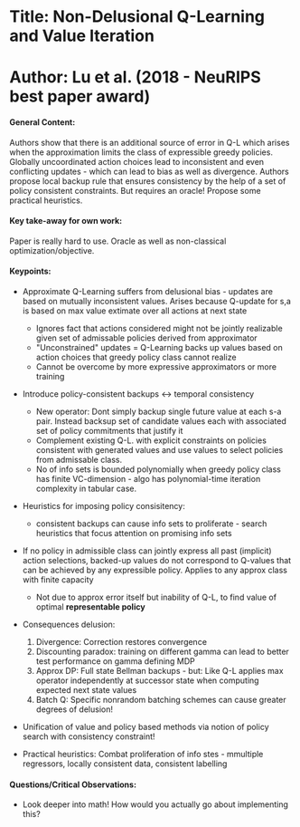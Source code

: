 # Title: Non-Delusional Q-Learning and Value Iteration

# Author: Lu et al. (2018 - NeuRIPS best paper award)

#### General Content:
Authors show that there is an additional source of error in Q-L which arises when the approximation limits the class of expressible greedy policies. Globally uncoordinated action choices lead to inconsistent and even conflicting updates - which can lead to bias as well as divergence. Authors propose local backup rule that ensures consistency by the help of a set of policy consistent constraints. But requires an oracle! Propose some practical heuristics.

#### Key take-away for own work:
Paper is really hard to use. Oracle as well as non-classical optimization/objective.

#### Keypoints:

* Approximate Q-Learning suffers from delusional bias - updates are based on mutually inconsistent values. Arises because Q-update for s,a is based on max value extimate over all actions at next state
    * Ignores fact that actions considered might not be jointly realizable given set of admissable policies derived from approximator
    * "Unconstrained" updates = Q-Learning backs up values based on action choices that greedy policy class cannot realize
    * Cannot be overcome by more expressive approximators or more training

* Introduce policy-consistent backups <-> temporal consistency
    * New operator: Dont simply backup single future value at each s-a pair. Instead backsup set of candidate values each with associated set of policy commitments that justify it
    * Complement existing Q-L. with explicit constraints on policies consistent with generated values and use values to select policies from admissable class.
    * No of info sets is bounded polynomially when greedy policy class has finite VC-dimension - algo has polynomial-time iteration complexity in tabular case.

* Heuristics for imposing policy consisitency:
    * consistent backups can cause info sets to proliferate - search heuristics that focus attention on promising info sets

* If no policy in admissible class can jointly express all past (implicit) action selections, backed-up values do not correspond to Q-values that can be achieved by any expressible policy. Applies to any approx class with finite capacity
    * Not due to approx error itself but inability of Q-L, to find value of optimal **representable policy**

* Consequences delusion:
    1. Divergence: Correction restores convergence
    2. Discounting paradox: training on different gamma can lead to better test performance on gamma defining MDP
    3. Approx DP: Full state Bellman backups - but: Like Q-L applies max operator independently at successor state when computing expected next state values
    4. Batch Q: Specific nonrandom batching schemes can cause greater degrees of delusion!

* Unification of value and policy based methods via notion of policy search with consistency constraint!

* Practical heuristics: Combat proliferation of info stes - mmultiple regressors, locally consistent data, consistent labelling

#### Questions/Critical Observations:

* Look deeper into math! How would you actually go about implementing this?
